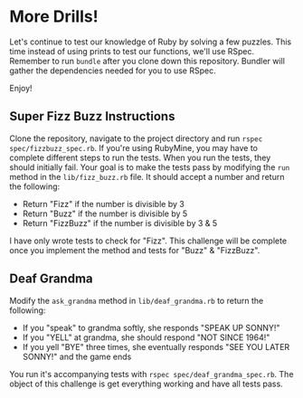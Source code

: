 # More Drills!

Let's continue to test our knowledge of Ruby by solving a few puzzles. This time instead of using prints to test our functions, we'll use RSpec. Remember to run `bundle` after you clone down this repository. Bundler will gather the dependencies needed for you to use RSpec.

Enjoy!


## Super Fizz Buzz Instructions
Clone the repository, navigate to the project directory and run `rspec spec/fizzbuzz_spec.rb`. If you're using RubyMine, you may have to complete different steps to run the tests. When you run the tests, they should initially fail. Your goal is to make the tests pass by modifying the `run` method in the `lib/fizz_buzz.rb` file. It should accept a number and return the following:

- Return "Fizz" if the number is divisible by 3
- Return "Buzz" if the number is divisible by 5
- Return "FizzBuzz" if the number is divisible by 3 & 5

I have only wrote tests to check for "Fizz". This challenge will be complete once you implement the method and tests for "Buzz" & "FizzBuzz".

## Deaf Grandma
Modify the `ask_grandma` method in `lib/deaf_grandma.rb` to return the following:
- If you "speak" to grandma softly, she responds "SPEAK UP SONNY!"
- If you "YELL" at grandma, she should respond "NOT SINCE 1964!"
- If you yell "BYE" three times, she eventually responds "SEE YOU LATER SONNY!" and the game ends

You run it's accompanying tests with `rspec spec/deaf_grandma_spec.rb`. The object of this challenge is get everything working and have all tests pass.
